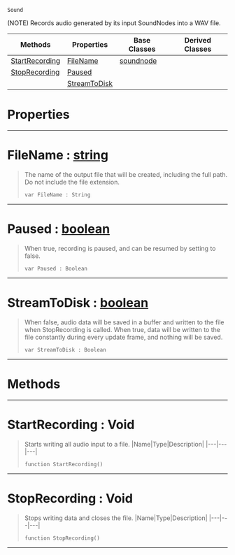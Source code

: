  `Sound`

(NOTE) Records audio generated by its input SoundNodes into a WAV file.

|Methods|Properties|Base Classes|Derived Classes|
|---|---|---|---|
|[ StartRecording](https://plasmaengine.github.io/PlasmaDocs/Plasma1/C++/code_reference/class_reference/recordingnode.md#startrecording-void)|[ FileName](https://plasmaengine.github.io/PlasmaDocs/Plasma1/C++/code_reference/class_reference/recordingnode.md#filename-plasma-engine-doc)|[soundnode](https://plasmaengine.github.io/PlasmaDocs/Plasma1/C++/code_reference/class_reference/soundnode.md)| |
|[ StopRecording](https://plasmaengine.github.io/PlasmaDocs/Plasma1/C++/code_reference/class_reference/recordingnode.md#stoprecording-void)|[ Paused](https://plasmaengine.github.io/PlasmaDocs/Plasma1/C++/code_reference/class_reference/recordingnode.md#paused-plasma-engine-docum)| | |
| |[ StreamToDisk](https://plasmaengine.github.io/PlasmaDocs/Plasma1/C++/code_reference/class_reference/recordingnode.md#streamtodisk-plasma-engine)| | |


 #  Properties


---  
 #  FileName : [string](https://plasmaengine.github.io/PlasmaDocs/Plasma1/C++/code_reference/lightning_base_types/string.md)

> The name of the output file that will be created, including the full path. Do not include the file extension.
> ``` lang=cpp, name=Lightning
> var FileName : String


---  
 #  Paused : [boolean](https://plasmaengine.github.io/PlasmaDocs/Plasma1/C++/code_reference/lightning_base_types/boolean.md)

> When true, recording is paused, and can be resumed by setting to false.
> ``` lang=cpp, name=Lightning
> var Paused : Boolean


---  
 #  StreamToDisk : [boolean](https://plasmaengine.github.io/PlasmaDocs/Plasma1/C++/code_reference/lightning_base_types/boolean.md)

> When false, audio data will be saved in a buffer and written to the file when StopRecording is called. When true, data will be written to the file constantly during every update frame, and nothing will be saved.
> ``` lang=cpp, name=Lightning
> var StreamToDisk : Boolean


---  
 #  Methods


---  
 #  StartRecording : Void

> Starts writing all audio input to a file.
> |Name|Type|Description|
> |---|---|---|
> ``` lang=cpp, name=Lightning
> function StartRecording()
> ``` 


---  
 #  StopRecording : Void

> Stops writing data and closes the file.
> |Name|Type|Description|
> |---|---|---|
> ``` lang=cpp, name=Lightning
> function StopRecording()
> ``` 


---  
 

 